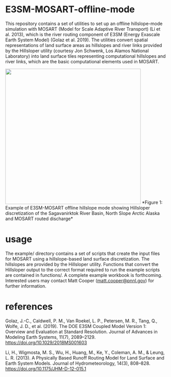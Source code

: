 # E3SM-MOSART-offline-mode
This repository contains a set of utilities to set up an offline hillslope-mode simulation with MOSART (Model for Scale Adaptive River Transport) (Li et al. 2013), which is the river routing component of E3SM (Energy Exascale Earth System Model) (Golaz et al. 2019). The utilities convert spatial representations of land surface areas as hillslopes and river links provided by the Hillsloper utility (courtesy Jon Schwenk, Los Alamos National Laboratory) into land surface tiles representing computational hillslopes and river links, which are the basic computational elements used in MOSART.

<img src="/assets/img/mosart_sag_basin.png" width="424">
*Figure 1: Example of E3SM-MOSART offline hillslope mode showing Hillsloper discretization of the Sagavanirktok River Basin, North Slope Arctic Alaska and MOSART routed discharge*
<!-- ![Alt text](/assets/img/mosart_sag_basin.png?raw=true "MOSART Sag Basin") -->

# usage
The example/ directory contains a set of scripts that create the input files for MOSART using a hillslope-based land surface discretization. The hillslopes are provided by the Hillsloper utility. Functions that convert the Hillsloper output to the correct format required to run the example scripts are contained in functions/. A complete example workbook is forthcoming. Interested users may contact Matt Cooper (matt.cooper@pnnl.gov) for further information.

# references

Golaz, J.-C., Caldwell, P. M., Van Roekel, L. P., Petersen, M. R., Tang, Q., Wolfe, J. D., et al. (2019). The DOE E3SM Coupled Model Version 1: Overview and Evaluation at Standard Resolution. Journal of Advances in Modeling Earth Systems, 11(7), 2089–2129. https://doi.org/10.1029/2018MS001603

Li, H., Wigmosta, M. S., Wu, H., Huang, M., Ke, Y., Coleman, A. M., & Leung, L. R. (2013). A Physically Based Runoff Routing Model for Land Surface and Earth System Models. Journal of Hydrometeorology, 14(3), 808–828. https://doi.org/10.1175/JHM-D-12-015.1